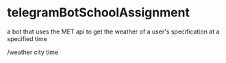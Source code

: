 # telegramBotSchoolAssignment
a bot that uses the MET api to get the weather of a user's specification at a specified time

/weather city time
